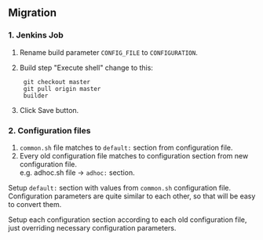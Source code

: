 ## Migration

### 1. Jenkins Job
1. Rename build parameter `CONFIG_FILE` to `CONFIGURATION`.
2. Build step "Execute shell" change to this:

		git checkout master
		git pull origin master
		builder
3. Click Save button.


### 2. Configuration files
1. `common.sh` file matches to `default:` section from configuration file.
2. Every old configuration file matches to configuration section from new configuration file.  
	e.g. adhoc.sh file -> `adhoc:` section.

Setup `default:` section with values from `common.sh` configuration file. Configuration parameters are quite similar to each other, so that will be easy to convert them.

Setup each configuration section according to each old configuration file, just overriding necessary configuration parameters.
